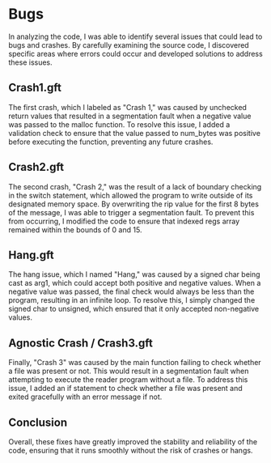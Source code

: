# Bugs
In analyzing the code, I was able to identify several issues that could lead to bugs and crashes. By carefully examining the source code, I discovered specific areas where errors could occur and developed solutions to address these issues.

## Crash1.gft
The first crash, which I labeled as "Crash 1," was caused by unchecked return values that resulted in a segmentation fault when a negative value was passed to the malloc function. To resolve this issue, I added a validation check to ensure that the value passed to num_bytes was positive before executing the function, preventing any future crashes.

## Crash2.gft
The second crash, "Crash 2," was the result of a lack of boundary checking in the switch statement, which allowed the program to write outside of its designated memory space. By overwriting the rip value for the first 8 bytes of the message, I was able to trigger a segmentation fault. To prevent this from occurring, I modified the code to ensure that indexed regs array remained within the bounds of 0 and 15.

## Hang.gft
The hang issue, which I named "Hang," was caused by a signed char being cast as arg1, which could accept both positive and negative values. When a negative value was passed, the final check would always be less than the program, resulting in an infinite loop. To resolve this, I simply changed the signed char to unsigned, which ensured that it only accepted non-negative values.

## Agnostic Crash / Crash3.gft
Finally, "Crash 3" was caused by the main function failing to check whether a file was present or not. This would result in a segmentation fault when attempting to execute the reader program without a file. To address this issue, I added an if statement to check whether a file was present and exited gracefully with an error message if not.

## Conclusion
Overall, these fixes have greatly improved the stability and reliability of the code, ensuring that it runs smoothly without the risk of crashes or hangs.
